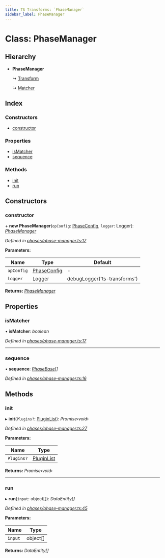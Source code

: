 ```yaml
---
title: TS Transforms: `PhaseManager`
sidebar_label: PhaseManager
---
```


# Class: PhaseManager

## Hierarchy

* **PhaseManager**

  ↳ [Transform](transform.md)

  ↳ [Matcher](matcher.md)

## Index

### Constructors

* [constructor](phasemanager.md#constructor)

### Properties

* [isMatcher](phasemanager.md#ismatcher)
* [sequence](phasemanager.md#sequence)

### Methods

* [init](phasemanager.md#init)
* [run](phasemanager.md#run)

## Constructors

###  constructor

\+ **new PhaseManager**(`opConfig`: [PhaseConfig](../interfaces/phaseconfig.md), `logger`: Logger): *[PhaseManager](phasemanager.md)*

*Defined in [phases/phase-manager.ts:17](https://github.com/terascope/teraslice/blob/78714a985/packages/ts-transforms/src/phases/phase-manager.ts#L17)*

**Parameters:**

Name | Type | Default |
------ | ------ | ------ |
`opConfig` | [PhaseConfig](../interfaces/phaseconfig.md) | - |
`logger` | Logger |  debugLogger('ts-transforms') |

**Returns:** *[PhaseManager](phasemanager.md)*

## Properties

###  isMatcher

• **isMatcher**: *boolean*

*Defined in [phases/phase-manager.ts:17](https://github.com/terascope/teraslice/blob/78714a985/packages/ts-transforms/src/phases/phase-manager.ts#L17)*

___

###  sequence

• **sequence**: *[PhaseBase](phasebase.md)[]*

*Defined in [phases/phase-manager.ts:16](https://github.com/terascope/teraslice/blob/78714a985/packages/ts-transforms/src/phases/phase-manager.ts#L16)*

## Methods

###  init

▸ **init**(`Plugins?`: [PluginList](../overview.md#pluginlist)): *Promise‹void›*

*Defined in [phases/phase-manager.ts:27](https://github.com/terascope/teraslice/blob/78714a985/packages/ts-transforms/src/phases/phase-manager.ts#L27)*

**Parameters:**

Name | Type |
------ | ------ |
`Plugins?` | [PluginList](../overview.md#pluginlist) |

**Returns:** *Promise‹void›*

___

###  run

▸ **run**(`input`: object[]): *DataEntity[]*

*Defined in [phases/phase-manager.ts:45](https://github.com/terascope/teraslice/blob/78714a985/packages/ts-transforms/src/phases/phase-manager.ts#L45)*

**Parameters:**

Name | Type |
------ | ------ |
`input` | object[] |

**Returns:** *DataEntity[]*

